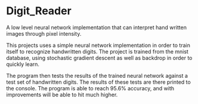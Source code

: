 # Digit_Reader
A low level neural network implementation that can interpret hand written images through pixel intensity.

This projects uses a simple neural network implementation in order to train itself to recognize handwritten digits. 
The project is trained from the mnist database, using stochastic gradient descent as well as backdrop in order to
quickly learn.

The program then tests the results of the trained neural network against a test set of handwritten digits. The results of these tests
are there printed to the console. The program is able to reach 95.6% accuracy, and with improvements will be able to hit much higher.
